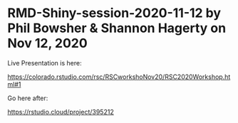 # RMD-Shiny-session-2020-11-12 by Phil Bowsher & Shannon Hagerty on Nov 12, 2020

Live Presentation is here:

https://colorado.rstudio.com/rsc/RSCworkshoNov20/RSC2020Workshop.html#1

Go here after:

https://rstudio.cloud/project/395212